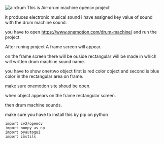 ![airdrum](https://user-images.githubusercontent.com/61186730/111905416-814a4d80-8a71-11eb-956f-b8dd561873a2.JPG)
This is Air-drum machine opencv project

  it produces electronic musical sound i have assigned key value of sound with the drum machine sound.

  you have to open https://www.onemotion.com/drum-machine/ and run the project.

  After runing project A frame screen will appear.

  on the frame screen there will be ouside rectangular will be made in which will written drum machine sound name.
  
  you have to show one/two object first is red color object and second is blue color in the rectangular area on frame.

  make sure onemotion site shoud be open.

  when object appears on the frame rectangular screen.

  then drum machine sounds.

  make sure you have to install this by pip on python

    import cv2/opencv
    import numpy as np
    import pyautogui
    import imutils
